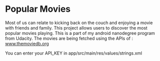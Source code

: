 # Popular Movies
Most of us can relate to kicking back on the couch and enjoying a movie with friends and family. This project allows users to discover the most popular movies playing. This is a part of my android nanodegree program from Udacity.
 The movies are being fetched using the APIs of : www.themoviedb.org

You can enter your API_KEY in app/src/main/res/values/strings.xml
